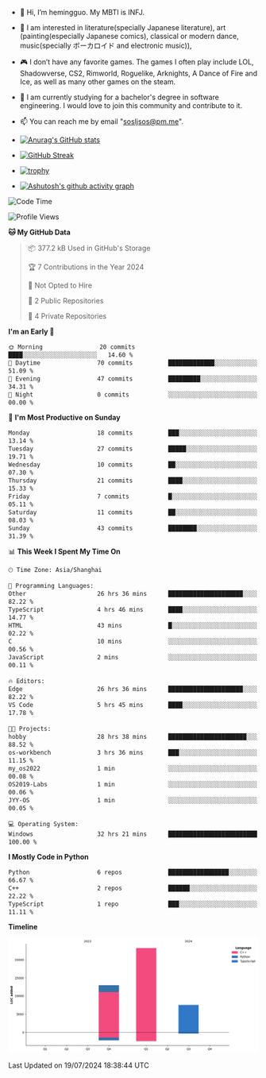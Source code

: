 - 👋 Hi, I’m hemingguo. My MBTI is INFJ.
- 🎨 I am interested in literature(specially Japanese literature), art (painting(especially Japanese comics), classical or modern dance, music(specially ボーカロイド and electronic music)),
- 🎮 I don’t have any favorite games. The games I often play include LOL, Shadowverse, CS2, Rimworld, Roguelike, Arknights, A Dance of Fire and Ice, as well as many other games on the steam.
- 🌱 I am currently studying for a bachelor's degree in software engineering. I would love to join this community and contribute to it.

- 📫 You can reach me by email "sosljsos@pm.me".


- [![Anurag's GitHub stats](https://github-readme-stats.vercel.app/api?username=hemingguo&show_icons=true&count_private=true&theme=aura&hide_border=true&icon_color=FF4500&text_color=76EE00)](https://github.com/anuraghazra/github-readme-stats)
  
- [![GitHub Streak](https://github-readme-streak-stats.herokuapp.com/?user=hemingguo&hide_border=true&theme=tokyonight)](https://git.io/streak-stats)
  
- [![trophy](https://github-profile-trophy.vercel.app/?username=hemingguo&theme=dracula)](https://github.com/ryo-ma/github-profile-trophy)
- [![Ashutosh's github activity graph](https://github-readme-activity-graph.vercel.app/graph?username=hemingguo&theme=tokyo-night&hide_border=true)](https://github.com/ashutosh00710/github-readme-activity-graph)
<!--START_SECTION:waka-->
![Code Time](http://img.shields.io/badge/Code%20Time-1%2C068%20hrs%2040%20mins-blue)

![Profile Views](http://img.shields.io/badge/Profile%20Views-0-blue)

**🐱 My GitHub Data** 

> 📦 377.2 kB Used in GitHub's Storage 
 > 
> 🏆 7 Contributions in the Year 2024
 > 
> 🚫 Not Opted to Hire
 > 
> 📜 2 Public Repositories 
 > 
> 🔑 4 Private Repositories 
 > 
**I'm an Early 🐤** 

```text
🌞 Morning                20 commits          ████░░░░░░░░░░░░░░░░░░░░░   14.60 % 
🌆 Daytime                70 commits          █████████████░░░░░░░░░░░░   51.09 % 
🌃 Evening                47 commits          █████████░░░░░░░░░░░░░░░░   34.31 % 
🌙 Night                  0 commits           ░░░░░░░░░░░░░░░░░░░░░░░░░   00.00 % 
```
📅 **I'm Most Productive on Sunday** 

```text
Monday                   18 commits          ███░░░░░░░░░░░░░░░░░░░░░░   13.14 % 
Tuesday                  27 commits          █████░░░░░░░░░░░░░░░░░░░░   19.71 % 
Wednesday                10 commits          ██░░░░░░░░░░░░░░░░░░░░░░░   07.30 % 
Thursday                 21 commits          ████░░░░░░░░░░░░░░░░░░░░░   15.33 % 
Friday                   7 commits           █░░░░░░░░░░░░░░░░░░░░░░░░   05.11 % 
Saturday                 11 commits          ██░░░░░░░░░░░░░░░░░░░░░░░   08.03 % 
Sunday                   43 commits          ████████░░░░░░░░░░░░░░░░░   31.39 % 
```


📊 **This Week I Spent My Time On** 

```text
🕑︎ Time Zone: Asia/Shanghai

💬 Programming Languages: 
Other                    26 hrs 36 mins      █████████████████████░░░░   82.22 % 
TypeScript               4 hrs 46 mins       ████░░░░░░░░░░░░░░░░░░░░░   14.77 % 
HTML                     43 mins             █░░░░░░░░░░░░░░░░░░░░░░░░   02.22 % 
C                        10 mins             ░░░░░░░░░░░░░░░░░░░░░░░░░   00.56 % 
JavaScript               2 mins              ░░░░░░░░░░░░░░░░░░░░░░░░░   00.11 % 

🔥 Editors: 
Edge                     26 hrs 36 mins      █████████████████████░░░░   82.22 % 
VS Code                  5 hrs 45 mins       ████░░░░░░░░░░░░░░░░░░░░░   17.78 % 

🐱‍💻 Projects: 
hobby                    28 hrs 38 mins      ██████████████████████░░░   88.52 % 
os-workbench             3 hrs 36 mins       ███░░░░░░░░░░░░░░░░░░░░░░   11.15 % 
my_os2022                1 min               ░░░░░░░░░░░░░░░░░░░░░░░░░   00.08 % 
OS2019-Labs              1 min               ░░░░░░░░░░░░░░░░░░░░░░░░░   00.06 % 
JYY-OS                   1 min               ░░░░░░░░░░░░░░░░░░░░░░░░░   00.05 % 

💻 Operating System: 
Windows                  32 hrs 21 mins      █████████████████████████   100.00 % 
```

**I Mostly Code in Python** 

```text
Python                   6 repos             █████████████████░░░░░░░░   66.67 % 
C++                      2 repos             ██████░░░░░░░░░░░░░░░░░░░   22.22 % 
TypeScript               1 repo              ███░░░░░░░░░░░░░░░░░░░░░░   11.11 % 
```



**Timeline**

![Lines of Code chart](https://raw.githubusercontent.com/hemingguo/hemingguo/main/assets/bar_graph.png)


 Last Updated on 19/07/2024 18:38:44 UTC
<!--END_SECTION:waka-->
<!---
hemingguo/hemingguo is a ✨ special ✨ repository because its `README.md` (this file) appears on your GitHub profile.
You can click the Preview link to take a look at your changes.
--->
